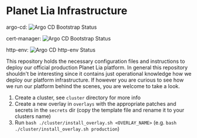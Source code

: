 # Planet Lia Infrastructure
argo-cd:
![Argo CD Bootstrap Status](https://argocd2.production.cloud1.planetlia.com/api/badge?name=argo-cd)

cert-manager:
![Argo CD Bootstrap Status](https://argocd2.production.cloud1.planetlia.com/api/badge?name=cert-manager)

http-env:
![Argo CD http-env Status](https://argocd2.production.cloud1.planetlia.com/api/badge?name=http-env)

This repository holds the necessary configuration files and instructions to deploy our official production Planet Lia platform. 
In general this repository shouldn't be interesting since it contains just operational knowledge how we deploy our platform infrastructure. 
If however you are curious to see how we run our platform behind the scenes, you are welcome to take a look.

1. Create a cluster, see `cluster` directory for more info
2. Create a new overlay in `overlays` with the appropriate patches and secrets in the `secrets` dir (copy the template file and rename it to your clusters name)
3. Run `bash ./cluster/install_overlay.sh <OVERLAY_NAME>` (e.g. `bash ./cluster/install_overlay.sh production`) 
